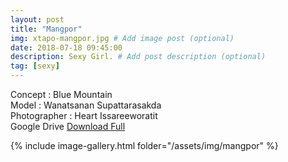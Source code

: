 ```yaml
---
layout: post
title: "Mangpor"
img: xtapo-mangpor.jpg # Add image post (optional)
date: 2018-07-18 09:45:00
description: Sexy Girl. # Add post description (optional)
tag: [sexy]
---
```

Concept : Blue Mountain   
Model : Wanatsanan Supattarasakda  
Photographer : Heart Issareeworatit  
Google Drive [Download Full](http://gestyy.com/e0HD0D)        

{% include image-gallery.html folder="/assets/img/mangpor" %}
